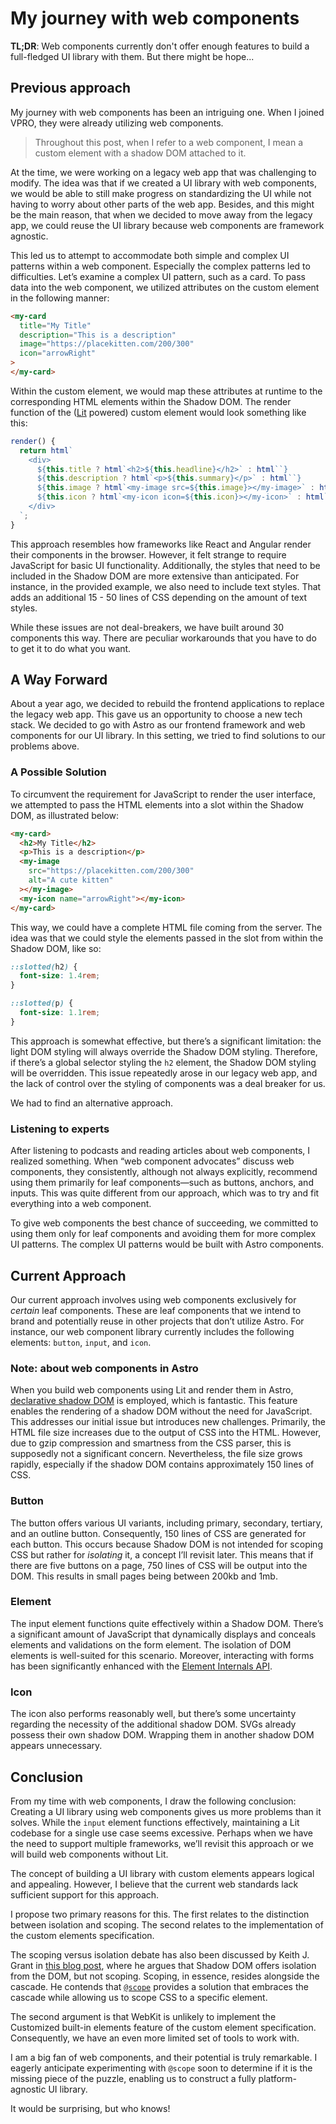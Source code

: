 # My journey with web components

**TL;DR**: Web components currently don't offer enough features to build a
full-fledged UI library with them. But there might be hope...

## Previous approach

My journey with web components has been an intriguing one. When I joined VPRO,
they were already utilizing web components.

> Throughout this post, when I refer to a web component, I mean a custom element
> with a shadow DOM attached to it.

At the time, we were working on a legacy web app that was challenging to modify.
The idea was that if we created a UI library with web components, we would be able to
still make progress on standardizing the UI while not having to worry about other parts 
of the web app. Besides, and this might be the main reason, that when we decided to move
away from the legacy app, we could reuse the UI library because web components
are framework agnostic.

This led us to attempt to accommodate both simple and complex UI patterns
within a web component. Especially the complex patterns led to difficulties. 
Let’s examine a complex UI pattern, such as a card. 
To pass data into the web component, we utilized attributes on the custom 
element in the following manner:

```html
<my-card
  title="My Title"
  description="This is a description"
  image="https://placekitten.com/200/300"
  icon="arrowRight"
>
</my-card>
```

Within the custom element, we would map these attributes at runtime to the
corresponding HTML elements within the Shadow DOM. The render function of the
([Lit](https://lit.dev/) powered) custom element would look something like this:

```javascript
render() {
  return html`
    <div>
      ${this.title ? html`<h2>${this.headline}</h2>` : html``}
      ${this.description ? html`<p>${this.summary}</p>` : html``}
      ${this.image ? html`<my-image src=${this.image}></my-image>` : html``}
      ${this.icon ? html`<my-icon icon=${this.icon}></my-icon>` : html``}
    </div>
  `;
}
```

This approach resembles how frameworks like React and Angular render their
components in the browser. However, it felt strange to require JavaScript
for basic UI functionality. Additionally, the styles that need to be included in
the Shadow DOM are more extensive than anticipated. For instance, in the
provided example, we also need to include text styles. That adds an additional 
15 - 50 lines of CSS depending on the amount of text styles.

While these issues are not deal-breakers, we have built around 30 components this way.
There are peculiar workarounds that you have to do to get it to do what you want. 

## A Way Forward

About a year ago, we decided to rebuild the frontend applications to replace the
legacy web app. This gave us an opportunity to choose a new tech stack. We
decided to go with Astro as our frontend framework and web components for
our UI library. In this setting, we tried to find solutions to our problems above.

### A Possible Solution

To circumvent the requirement for JavaScript to render the user interface, we
attempted to pass the HTML elements into a slot within the Shadow DOM, as
illustrated below:

```html
<my-card>
  <h2>My Title</h2>
  <p>This is a description</p>
  <my-image
    src="https://placekitten.com/200/300"
    alt="A cute kitten"
  ></my-image>
  <my-icon name="arrowRight"></my-icon>
</my-card>
```

This way, we could have a complete HTML file coming from the server. The idea
was that we could style the elements passed in the slot from within the Shadow
DOM, like so:

```css
::slotted(h2) {
  font-size: 1.4rem;
}

::slotted(p) {
  font-size: 1.1rem;
}
```

This approach is somewhat effective, but there’s a significant limitation: the
light DOM styling will always override the Shadow DOM styling. Therefore, if
there’s a global selector styling the `h2` element, the Shadow DOM styling will
be overridden. This issue repeatedly arose in our legacy web app, and the lack of
control over the styling of components was a deal breaker for us.

We had to find an alternative approach.

### Listening to experts

After listening to podcasts and reading articles about web components, I
realized something. When “web component advocates” discuss web components, they
consistently, although not always explicitly, recommend using them primarily for
leaf components—such as buttons, anchors, and inputs. This was quite different
from our approach, which was to try and fit everything into a web component.

To give web components the best chance of succeeding, we committed to using them
only for leaf components and avoiding them for more complex UI patterns. The 
complex UI patterns would be built with Astro components.

## Current Approach

Our current approach involves using web components exclusively for *certain* leaf
components. These are leaf components that we intend to brand and potentially
reuse in other projects that don’t utilize Astro. For instance, our web
component library currently includes the following elements: `button`, `input`,
and `icon`.

### Note: about web components in Astro

When you build web components using Lit and render them in Astro,
[declarative shadow DOM](https://web.dev/articles/declarative-shadow-dom) is
employed, which is fantastic. This feature enables the rendering of a shadow DOM
without the need for JavaScript. This addresses our initial issue but introduces
new challenges. Primarily, the HTML file size increases due to the output of CSS
into the HTML. However, due to gzip compression and smartness from the CSS parser,
this is supposedly not a significant concern. Nevertheless, the file size grows
rapidly, especially if the shadow DOM contains approximately 150 lines of CSS.

### Button

The button offers various UI variants, including primary, secondary, tertiary,
and an outline button. Consequently, 150 lines of CSS are generated for each
button. This occurs because Shadow DOM is not intended for scoping CSS but
rather for _isolating_ it, a concept I’ll revisit later. This means that if
there are five buttons on a page, 750 lines of CSS will be output into the DOM.
This results in small pages being between 200kb and 1mb.

### Element

The input element functions quite effectively within a Shadow DOM. There’s a
significant amount of JavaScript that dynamically displays and conceals elements
and validations on the form element. The isolation of DOM elements is
well-suited for this scenario. Moreover, interacting with forms has been
significantly enhanced with the
[Element Internals API](https://developer.mozilla.org/en-US/docs/Web/API/HTMLElement/attachInternals).

### Icon

The icon also performs reasonably well, but there’s some uncertainty regarding
the necessity of the additional shadow DOM. SVGs already possess their own
shadow DOM. Wrapping them in another shadow DOM appears unnecessary.

## Conclusion

From my time with web components, I draw the following conclusion: Creating
a UI library using web components gives us more problems than it solves.
While the `input` element functions effectively, maintaining a Lit codebase for
a single use case seems excessive. Perhaps when we have the need to support
multiple frameworks, we’ll revisit this approach or we will build web components
without Lit.

The concept of building a UI library with custom elements appears logical and
appealing. However, I believe that the current web standards lack sufficient
support for this approach.

I propose two primary reasons for this. The first relates to the distinction
between isolation and scoping. The second relates to the implementation of the
custom elements specification.

The scoping versus isolation debate has also been discussed by Keith J. Grant in
[this blog post](https://keithjgrant.com/posts/2023/08/scope-vs-shadow-dom/#shadow-dom-does-not-provide-what),
where he argues that Shadow DOM offers isolation from the DOM, but not scoping.
Scoping, in essence, resides alongside the cascade. He contends that
[`@scope`](https://developer.mozilla.org/en-US/docs/Web/CSS/@scope) provides a
solution that embraces the cascade while allowing us to scope CSS to a specific
element.

The second argument is that WebKit is unlikely to implement the Customized
built-in elements feature of the custom element specification. Consequently, we
have an even more limited set of tools to work with.

I am a big fan of web components, and their potential is truly remarkable. I
eagerly anticipate experimenting with `@scope` soon to determine if it is the
missing piece of the puzzle, enabling us to construct a fully platform-agnostic
UI library.

It would be surprising, but who knows!

